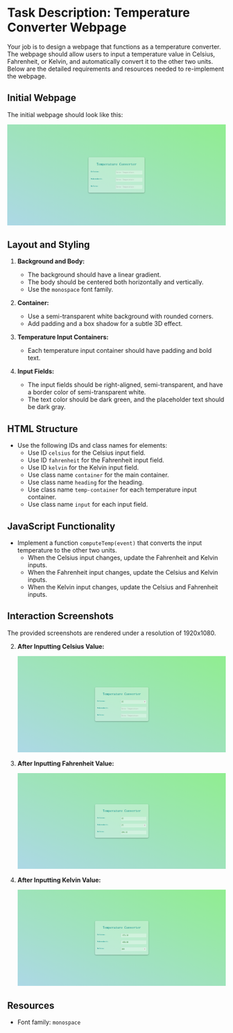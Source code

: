 
# Task Description: Temperature Converter Webpage

Your job is to design a webpage that functions as a temperature converter. The webpage should allow users to input a temperature value in Celsius, Fahrenheit, or Kelvin, and automatically convert it to the other two units. Below are the detailed requirements and resources needed to re-implement the webpage.

## Initial Webpage

The initial webpage should look like this:

![initial webpage](./_images/origin.png)

## Layout and Styling

1. **Background and Body:**
   - The background should have a linear gradient.
   - The body should be centered both horizontally and vertically.
   - Use the `monospace` font family.

2. **Container:**
   - Use a semi-transparent white background with rounded corners.
   - Add padding and a box shadow for a subtle 3D effect.
   
4. **Temperature Input Containers:**
   - Each temperature input container should have padding and bold text.
   
5. **Input Fields:**
   - The input fields should be right-aligned, semi-transparent, and have a border color of semi-transparent white.
   - The text color should be dark green, and the placeholder text should be dark gray.

## HTML Structure

- Use the following IDs and class names for elements:
  - Use ID `celsius` for the Celsius input field.
  - Use ID `fahrenheit` for the Fahrenheit input field.
  - Use ID `kelvin` for the Kelvin input field.
  - Use class name `container` for the main container.
  - Use class name `heading` for the heading.
  - Use class name `temp-container` for each temperature input container.
  - Use class name `input` for each input field.

## JavaScript Functionality

- Implement a function `computeTemp(event)` that converts the input temperature to the other two units.
  - When the Celsius input changes, update the Fahrenheit and Kelvin inputs.
  - When the Fahrenheit input changes, update the Celsius and Kelvin inputs.
  - When the Kelvin input changes, update the Celsius and Fahrenheit inputs.

## Interaction Screenshots

The provided screenshots are rendered under a resolution of 1920x1080.

2. **After Inputting Celsius Value:**

   ![after inputting celsius](./_images/after_input_celsius.png)

3. **After Inputting Fahrenheit Value:**

   ![after inputting fahrenheit](./_images/after_input_fahrenheit.png)

4. **After Inputting Kelvin Value:**

   ![after inputting kelvin](./_images/after_input_kelvin.png)

## Resources

- Font family: `monospace`
